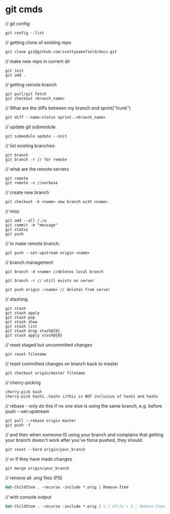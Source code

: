 git cmds
===

// git config
```shell
git config --list
```

// getting clone of existing repo
```shell
git clone git@github.com:scottywakefield/docs.git
```

// make new repo in current dir
```shell
git init
git add .
```

// getting remote branch
```shell
git pull/git fetch
git checkout <branch_name>
```

// What are the diffs between my branch and sprint("trunk")
```shell
git diff --name-status sprint..<branch_name>
```

// update git submodule
```shell
git submodule update --init
```

// list existing branches:
```shell
git branch
git branch -r // for remote
```

// what are the remote servers
```shell
git remote
git remote -v //verbose
```

// create new branch
```shell
git checkout -b <name> new branch with <name>
```

// misc
```shell
git add --all /./u
git commit -m "message"
git status
git push
```

// to make remote branch:
```shell
git push --set-upstream origin <name>
```

// branch management
```shell
git branch -d <name> //deletes local branch

git branch -r // still exists on server

git push origin :<name> // deletes from server
```

// stashing
```shell
git stash
git stash apply
git stash pop
git stash show
git stash list
git stash drop stash@{0}
git stash apply stash@{0}
```

// reset staged but uncommitted changes
```shell
git reset filename
```

// reset committed changes on branch back to master
```shell
git checkout origin/master filename
```

// cherry-picking
```shell
cherry-pick hash
cherry-pick hash1..hashx //this is NOT inclusive of hash1 and hashx
```

// rebase - only do this if no one else is using the same branch, e.g. before push --set-upstream
```shell
git pull --rebase origin master
git push -f
```

// and then when someone IS using your branch and complains that getting your branch doesn't work after you've force pushed, they should:
```shell
git reset --hard origin/your_branch
```

// or if they have made changes
```shell
git merge origin/your_branch
```

// remove all .orig files (PS)
```ps
Get-ChildItem . -recurse -include *.orig | Remove-Item
```
// with console output
```ps
Get-ChildItem . -recurse -include *.orig | % { $file = $_; Remove-Item $file.FullName; "Deleted file: $($file.FullName)" }
```
